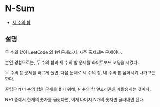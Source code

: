 # N-Sum

- [세 수의 합](https://leetcode.com/problems/3sum/)

## 설명

두 수의 합이 LeetCode 의 1번 문제라서, 자주 출제되는 문제이다.

본인 경험으로는, 두 수의 합과 세 수의 합 문제를 화이트보드 코딩을 시켰다.

두 수의 합 문제를 빠르게 풀면, 다음 문제로 세 수의 합, 네 수의 합 심화시켜 나가고는 한다.

꿀팁은 N+1 수의 합을 문제를 풀기 위해, N 수의 합 알고리즘을 재활용하는 것이다.

N+1 중에서 한개의 숫자를 골랐다면, 이제 나머지 N개의 숫자만 골라내면 된다.
